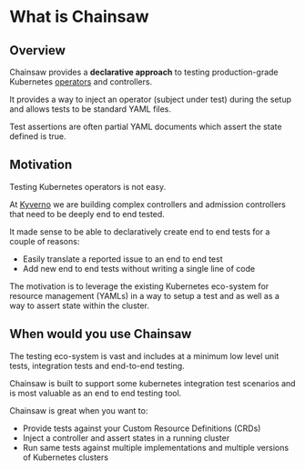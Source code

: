# What is Chainsaw

## Overview

Chainsaw provides a **declarative approach** to testing production-grade Kubernetes [operators](https://kubernetes.io/docs/concepts/extend-kubernetes/operator/) and controllers.

It provides a way to inject an operator (subject under test) during the setup and allows tests to be standard YAML files.

Test assertions are often partial YAML documents which assert the state defined is true.

## Motivation

Testing Kubernetes operators is not easy.

At [Kyverno](htpps://kyverno.io) we are building complex controllers and admission controllers that need to be deeply end to end tested.

It made sense to be able to declaratively create end to end tests for a couple of reasons:

- Easily translate a reported issue to an end to end test
- Add new end to end tests without writing a single line of code

The motivation is to leverage the existing Kubernetes eco-system for resource management (YAMLs) in a way to setup a test and as well as a way to assert state within the cluster.

## When would you use Chainsaw

The testing eco-system is vast and includes at a minimum low level unit tests, integration tests and end-to-end testing.

Chainsaw is built to support some kubernetes integration test scenarios and is most valuable as an end to end testing tool.

Chainsaw is great when you want to:

- Provide tests against your Custom Resource Definitions (CRDs)
- Inject a controller and assert states in a running cluster
- Run same tests against multiple implementations and multiple versions of Kubernetes clusters
